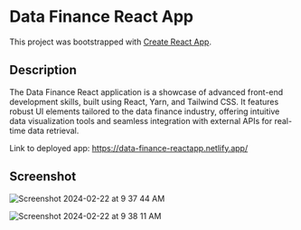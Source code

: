 # Data Finance React App

This project was bootstrapped with [Create React App](https://github.com/facebook/create-react-app).

## Description
The Data Finance React application is a showcase of advanced front-end development skills, built using React, Yarn, and Tailwind CSS. It features robust UI elements tailored to the data finance industry, offering intuitive data visualization tools and seamless integration with external APIs for real-time data retrieval.

Link to deployed app: https://data-finance-reactapp.netlify.app/

## Screenshot

![Screenshot 2024-02-22 at 9 37 44 AM](https://github.com/kgarcia7/data-finance-react-app/assets/141987295/4546bc23-509b-46b3-bc69-d736be4d7472)

![Screenshot 2024-02-22 at 9 38 11 AM](https://github.com/kgarcia7/data-finance-react-app/assets/141987295/b7eb4413-c57d-4e87-a58d-d627ad5cd546)
